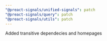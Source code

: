 ```yaml
---
"@preact-signals/unified-signals": patch
"@preact-signals/query": patch
"@preact-signals/utils": patch
---
```


Added transitive dependecies and homepages
